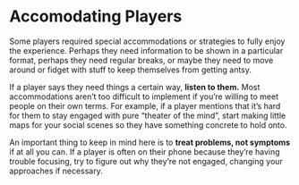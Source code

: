 # Accomodating Players

Some players required special accommodations or strategies to fully enjoy the experience. Perhaps they need information to be shown in a particular format, perhaps they need regular breaks, or maybe they need to move around or fidget with stuff to keep themselves from getting antsy. 

If a player says they need things a certain way, **listen to them.** Most accommodations aren’t too difficult to implement if you’re willing to meet people on their own terms. For example, if a player mentions that it’s hard for them to stay engaged with pure “theater of the mind”, start making little maps for your social scenes so they have something concrete to hold onto. 

An important thing to keep in mind here is to **treat problems, not symptoms** if at all you can. If a player is often on their phone because they’re having trouble focusing, try to figure out why they’re not engaged, changing your approaches if necessary.